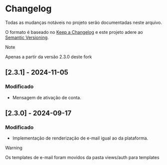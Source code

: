 # Changelog
Todas as mudanças notáveis no projeto serão documentadas neste arquivo.

O formato é baseado no [Keep a Changelog](https://keepachangelog.com/pt-BR/1.0.0/)
e este projeto adere ao [Semantic Versioning](https://semver.org/spec/v2.0.0.html).

> [!NOTE]
> Apenas a partir da versão 2.3.0 deste fork

## [2.3.1] - 2024-11-05
### Modificado
- Mensagem de ativação de conta.

## [2.3.0] - 2024-09-17
### Modificado
- Implementação de renderização de e-mail igual ao da plataforma.

> [!WARNING]
> Os templates de e-mail foram movidos da pasta views/auth para templates
